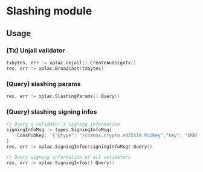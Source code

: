 # Slashing module
## Usage
### (Tx) Unjail validator
```go
txbytes, err := xplac.Unjail().CreateAndSignTx()
res, err := xplac.Broadcast(txbytes)
```

### (Query) slashing params
```go
res, err := xplac.SlashingParams().Query()
```

### (Query) slashing signing infos
```go
// Query a validator's signing information
signingInfoMsg := types.SigningInfoMsg{
    ConsPubKey: `{"@type": "/cosmos.crypto.ed25519.PubKey","key": "6RBPm24ckoWhRt8mArcSCnEKvt0FMGvcaMwchfZ3ue8="}`,
}
res, err := xplac.SigningInfos(signingInfoMsg).Query()

// Query signing information of all validators
res, err := xplac.SigningInfos().Query()
```
